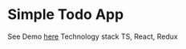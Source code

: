 # Simple Todo App

See Demo [here](https://grodh06.github.io/TodosApp/)
Technology stack
TS, React, Redux
